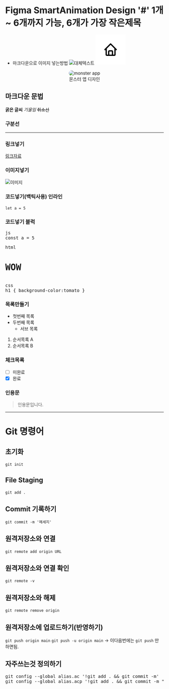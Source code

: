 # Figma SmartAnimation Design '#' 1개 ~ 6개까지 가능, 6개가 가장 작은제목

- 마크다운으로 이미지 넣는방법 ![대체텍스트](이미지경로)
  ![test image](./images/icon/home.svg)

<figure style="text-align:center;">
    <img src="./images/monster_1.png" alt="monster app" style="width:300px;border-radius:20px">
    <figcaption>몬스터 앱 디자인</figcaption>
</figure>

## 마크다운 문법

**굵은 글씨**
_기울임_
~~취소선~~

### 구분선

---

### 링크넣기

[링크자료](https://www.naver.com)

### 이미지넣기

![이미지](이미지경로)

### 코드넣기(백틱사용) 인라인

`let a = 5`

### 코드넣기 블럭

<pre>js<br>const a = 5</pre>
<pre>html<br><h1>WOW</h1></pre>
<pre>css<br>h1 { background-color:tomato }</pre>

### 목록만들기

- 첫번째 목록
- 두번째 목록
  - 서브 목록

1. 순서목록 A
2. 순서목록 B

### 체크목록

- [ ] 미완료
- [x] 완료

### 인용문

> 인용문입니다. <br>

---

# Git 명령어

## 초기화

`git init`

## File Staging

`git add .`

## Commit 기록하기

`git commit -m '메세지'`

## 원격저장소와 연결

`git remote add origin URL`

## 원격저장소와 연결 확인

`git remote -v`

## 원격저장소와 해제

`git remote remove origin`

## 원격저장소에 업로드하기(반영하기)

`git push origin main`
`git push -u origin main` -> 이다음번에는 `git push` 만 하면됨.

## 자주쓰는것 정의하기

<pre>
git config --global alias.ac '!git add . && git commit -m'
git config --global alias.acp '!git add . && git commit -m "update" && git push origin main"
</pre>